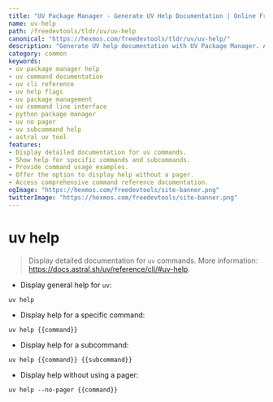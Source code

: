 ```yaml
---
title: "UV Package Manager - Generate UV Help Documentation | Online Free DevTools by Hexmos"
name: uv-help
path: /freedevtools/tldr/uv/uv-help
canonical: "https://hexmos.com/freedevtools/tldr/uv/uv-help/"
description: "Generate UV help documentation with UV Package Manager. Access command details, subcommands, and flags for efficient package management. Free online tool, no registration required."
category: common
keywords:
- uv package manager help
- uv command documentation
- uv cli reference
- uv help flags
- uv package management
- uv command line interface
- python package manager
- uv no pager
- uv subcommand help
- astral uv tool
features:
- Display detailed documentation for uv commands.
- Show help for specific commands and subcommands.
- Provide command usage examples.
- Offer the option to display help without a pager.
- Access comprehensive command reference documentation.
ogImage: "https://hexmos.com/freedevtools/site-banner.png"
twitterImage: "https://hexmos.com/freedevtools/site-banner.png"
---
```


# uv help

> Display detailed documentation for `uv` commands.
> More information: <https://docs.astral.sh/uv/reference/cli/#uv-help>.

- Display general help for `uv`:

`uv help`

- Display help for a specific command:

`uv help {{command}}`

- Display help for a subcommand:

`uv help {{command}} {{subcommand}}`

- Display help without using a pager:

`uv help --no-pager {{command}}`
